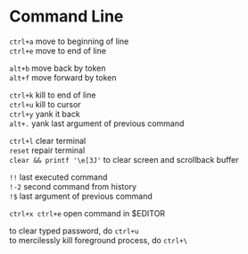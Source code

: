 # Command Line

`ctrl+a` move to beginning of line  
`ctrl+e` move to end of line

`alt+b` move back by token  
`alt+f` move forward by token

`ctrl+k` kill to end of line  
`ctrl+u` kill to cursor  
`ctrl+y` yank it back  
`alt+.` yank last argument of previous command

`ctrl+l` clear terminal  
`reset` repair terminal  
`clear && printf '\e[3J'` to clear screen and scrollback buffer

`!!` last executed command  
`!-2` second command from history  
`!$` last argument of previous command

`ctrl+x ctrl+e` open command in $EDITOR

to clear typed password, do `ctrl+u`  
to mercilessly kill foreground process, do `ctrl+\`
